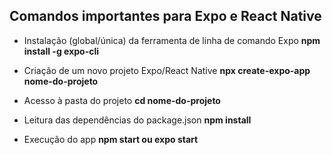 ## Comandos importantes para Expo e React Native

- Instalação (global/única) da ferramenta de linha de comando Expo
  **npm install -g expo-cli**

- Criação de um novo projeto Expo/React Native
  **npx create-expo-app nome-do-projeto**

- Acesso à pasta do projeto
  **cd nome-do-projeto**

- Leitura das dependências do package.json
  **npm install**

- Execução do app
  **npm start ou expo start**
